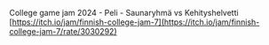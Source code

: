 College game jam 2024 - Peli - Saunaryhmä vs Kehityshelvetti
[https://itch.io/jam/finnish-college-jam-7](https://itch.io/jam/finnish-college-jam-7/rate/3030292)
